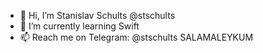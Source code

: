 - 👋 Hi, I’m Stanislav Schults @stschults
- 🌱 I’m currently learning Swift
- 📫 Reach me on Telegram: @stschults
SALAMALEYKUM

<!---
stschults/stschults is a ✨ special ✨ repository because its `README.md` (this file) appears on your GitHub profile.
You can click the Preview link to take a look at your changes.
--->
